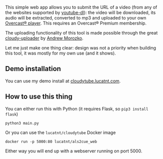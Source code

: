 This simple web app allows you to submit the URL of a video (from any of the websites supported by [youtube-dl](https://youtube-dl.org/)): the video will be downloaded, its audio will be extracted, converted to mp3 and uploaded to your own [Overcast® player](https://overcast.fm/). This requires an Overcast® Premium membership.

The uploading functionality of this tool is made possible through the great [cloudy-uploader](https://github.com/Andrew-Morozko/cloudy-uploader) by [Andrew Morozko](https://github.com/Andrew-Morozko).

Let me just make one thing clear: design was not a priority when building this tool, it was mostly for my own use (and it shows).

## Demo installation
You can use my demo install at [cloudytube.lucatnt.com](https://cloudytube.lucatnt.com/).

## How to use this thing
You can either run this with Python (it requires Flask, so `pip3 install flask`)

	python3 main.py

Or you can use the `lucatnt/cloudytube` Docker image

	docker run -p 5000:80 lucatnt/als2cue_web

Either way you will end up with a webserver running on port 5000.

